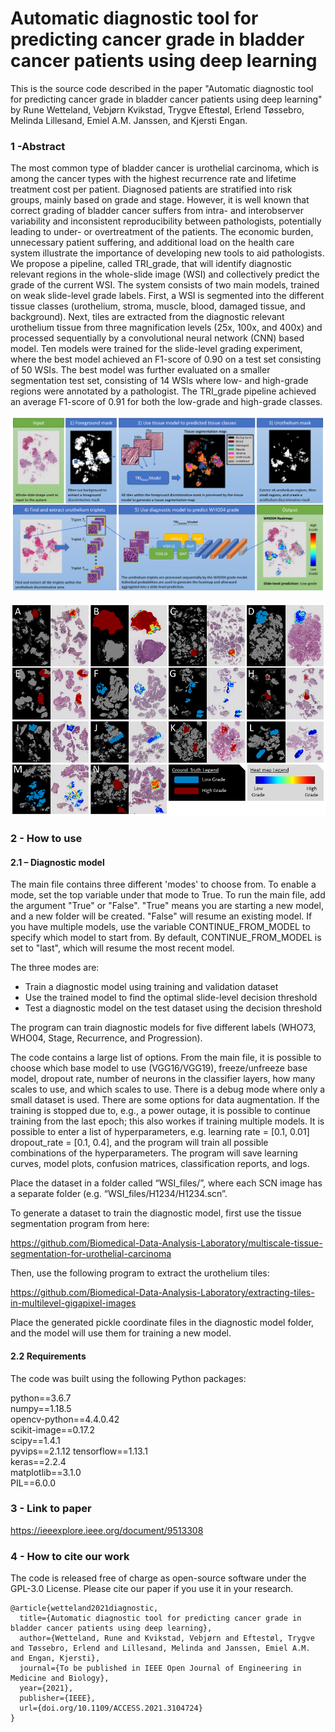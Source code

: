 # Automatic diagnostic tool for predicting cancer grade in bladder cancer patients using deep learning

This is the source code described in the paper "Automatic diagnostic tool for predicting cancer grade in bladder cancer patients using deep learning" by Rune Wetteland, Vebjørn Kvikstad, Trygve Eftestøl, Erlend Tøssebro, Melinda Lillesand, Emiel A.M. Janssen, and Kjersti Engan.

### 1 -Abstract
The most common type of bladder cancer is urothelial carcinoma, which is among the cancer types with the highest recurrence rate and lifetime treatment cost per patient. Diagnosed patients are stratified into risk groups, mainly based on grade and stage. However, it is well known that correct grading of bladder cancer suffers from intra- and interobserver variability and inconsistent reproducibility between pathologists, potentially leading to under- or overtreatment of the patients. The economic burden, unnecessary patient suffering, and additional load on the health care system illustrate the importance of developing new tools to aid pathologists. We propose a pipeline, called TRI_grade, that will identify diagnostic relevant regions in the whole-slide image (WSI) and collectively predict the grade of the current WSI. The system consists of two main models, trained on weak slide-level grade labels. First, a WSI is segmented into the different tissue classes (urothelium, stroma, muscle, blood, damaged tissue, and background). Next, tiles are extracted from the diagnostic relevant urothelium tissue from three magnification levels (25x, 100x, and 400x) and processed sequentially by a convolutional neural network (CNN) based model. Ten models were trained for the slide-level grading experiment, where the best model achieved an F1-score of 0.90 on a test set consisting of 50 WSIs. The best model was further evaluated on a smaller segmentation test set, consisting of 14 WSIs where low- and high-grade regions were annotated by a pathologist. The TRI_grade pipeline achieved an average F1-score of 0.91 for both the low-grade and high-grade classes.

![alt text](images/Proposed_system.png?raw=true)

![alt text](images/segmentation_vs_groundtruth.png?raw=true)

### 2 - How to use

#### 2.1 – Diagnostic model

The main file contains three different 'modes' to choose from. To enable a mode, set the top variable under that mode to True. To run the main file, add the argument "True" or "False". "True" means you are starting a new model, and a new folder will be created. "False" will resume an existing model. If you have multiple models, use the variable CONTINUE_FROM_MODEL to specify which model to start from. By default, CONTINUE_FROM_MODEL is set to "last", which will resume the most recent model.

The three modes are:
*	Train a diagnostic model using training and validation dataset
*	Use the trained model to find the optimal slide-level decision threshold
*	Test a diagnostic model on the test dataset using the decision threshold

The program can train diagnostic models for five different labels (WHO73, WHO04, Stage, Recurrence, and Progression).

The code contains a large list of options. From the main file, it is possible to choose which base model to use (VGG16/VGG19), freeze/unfreeze base model, dropout rate, number of neurons in the classifier layers, how many scales to use, and which scales to use. There is a debug mode where only a small dataset is used. There are some options for data augmentation. If the training is stopped due to, e.g., a power outage, it is possible to continue training from the last epoch; this also workes if training multiple models. It is possible to enter a list of hyperparameters, e.g. learning rate = [0.1, 0.01] dropout_rate = [0.1, 0.4], and the program will train all possible combinations of the hyperparameters. The program will save learning curves, model plots, confusion matrices, classification reports, and logs.

Place the dataset in a folder called “WSI_files/”, where each SCN image has a separate folder (e.g. “WSI_files/H1234/H1234.scn”.

To generate a dataset to train the diagnostic model, first use the tissue segmentation program from here:

https://github.com/Biomedical-Data-Analysis-Laboratory/multiscale-tissue-segmentation-for-urothelial-carcinoma

Then, use the following program to extract the urothelium tiles:

https://github.com/Biomedical-Data-Analysis-Laboratory/extracting-tiles-in-multilevel-gigapixel-images

Place the generated pickle coordinate files in the diagnostic model folder, and the model will use them for training a new model.

#### 2.2 Requirements

The code was built using the following Python packages:

python==3.6.7  
numpy==1.18.5  
opencv-python==4.4.0.42  
scikit-image==0.17.2  
scipy==1.4.1  
pyvips==2.1.12
tensorflow==1.13.1  
keras==2.2.4  
matplotlib==3.1.0  
PIL==6.0.0  

### 3 - Link to paper
https://ieeexplore.ieee.org/document/9513308

### 4 - How to cite our work
The code is released free of charge as open-source software under the GPL-3.0 License. Please cite our paper if you use it in your research.
```
@article{wetteland2021diagnostic,
  title={Automatic diagnostic tool for predicting cancer grade in bladder cancer patients using deep learning},
  author={Wetteland, Rune and Kvikstad, Vebjørn and Eftestøl, Trygve and Tøssebro, Erlend and Lillesand, Melinda and Janssen, Emiel A.M. and Engan, Kjersti},
  journal={To be published in IEEE Open Journal of Engineering in Medicine and Biology},
  year={2021},
  publisher={IEEE},
  url={doi.org/10.1109/ACCESS.2021.3104724}
}
```
